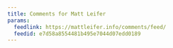 ```yaml
---
title: Comments for Matt Leifer
params:
  feedlink: https://mattleifer.info/comments/feed/
  feedid: e7d58a8554481b495e7044d07edd0189
---
```

